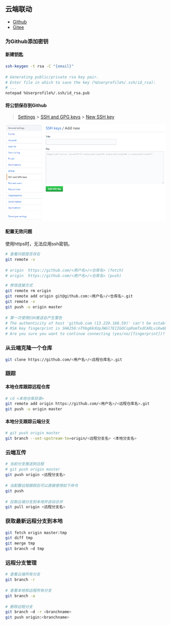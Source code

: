 ## 云端联动

- [Github](https://github.com)
- [Gitee](https://gitee.com/)

### 为Github添加密钥

#### 新建钥匙

```bash
ssh-keygen -t rsa -C "{email}"

# Generating public/private rsa key pair.
# Enter file in which to save the key (%Userprofile%/.ssh/id_rsa):
# ...
notepad %Userprofile%/.ssh/id_rsa.pub
```

#### 将公钥保存到Github

>[Settings](https://github.com/settings) > [SSH and GPG keys](https://github.com/settings/keys) > [New SSH key](https://github.com/settings/ssh/new)

![](./images/ssh.png)

#### 配置无效问题

使用https时，无法应用ssh密钥。

```bash
# 查看问题是否存在
git remote -v

# origin  https://github.com/<用户名>/<仓库名> (fetch)
# origin  https://github.com/<用户名>/<仓库名> (push)
```

```bash
# 修改连接方式
git remote rm origin
git remote add origin git@github.com:<用户名>/<仓库名>.git
git remote -v
git push -u origin master

# 第一次使用SSH推送会产生警告
# The authenticity of host 'github.com (13.229.188.59)' can't be established.
# RSA key fingerprint is SHA256:nThbg6kXUpJWGl7E1IGOCspRomTxdCARLviKw6E5SY8.
# Are you sure you want to continue connecting (yes/no/[fingerprint])? yes
```

### 从云端克隆一个仓库

```bash
git clone https://github.com/<用户名>/<远程仓库名>.git
```

### 跟踪

#### 本地仓库跟踪远程仓库

```bash
# cd <本地仓库目录>
git remote add origin https://github.com/<用户名>/<远程仓库名>.git
git push -u origin master
```

#### 本地分支跟踪云端分支

```bash
# git push origin master
git branch --set-upstream-to=origin/<远程分支名> <本地分支名>
```

### 云端互传

```bash
# 当前分支推送到远程
# git push origin master
git push origin <远程分支名>

# 当配置远程跟踪后可以直接使用如下命令
git push

# 拉取云端分支到本地并自动合并
git pull origin <远程分支名>
```

### 获取最新远程分支到本地

```bash
git fetch origin master:tmp
git diff tmp
git merge tmp
git branch –d tmp
```

### 远程分支管理

```bash
# 查看云端所有分支
git branch -r

# 查看本地和远程所有分支
git branch -a

# 删除远程分支
git branch –d -r <branchname>
git push origin:<branchname>
```


